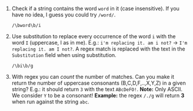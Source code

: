 1. Check if a string contains the word `word` in it (case insensitive). If you have no idea, I guess you could try `/word/`.

   ```
   /\bword\b/i
   ```
2. Use substitution to replace every occurrence of the word `i` with the word `I` (uppercase, I as in me).
   E.g.: `i'm replacing it. am i not?` -> `I'm replacing it. am I not?`. A regex match is replaced with the text in the `Substitution` field when using substitution.

   ```
   /\bi\b/g
   ```
3. With regex you can *count* the number of matches. Can you make it return the number of uppercase consonants (B,C,D,F,..,X,Y,Z) in a given string?
   E.g.: it should return `3` with the text `ABcDeFO!`. **Note:** Only ASCII. We consider `Y` to be a consonant! **Example:** the regex `/./g` will return **3** when run against the string `abc`.

   ```

   ```

